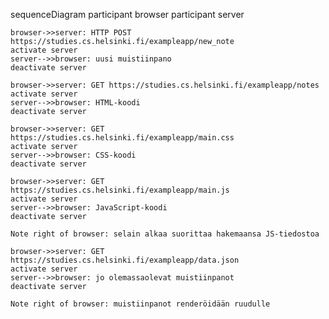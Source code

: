 sequenceDiagram
    participant browser
    participant server
    
    browser->>server: HTTP POST https://studies.cs.helsinki.fi/exampleapp/new_note
    activate server
    server-->>browser: uusi muistiinpano
    deactivate server

    browser->>server: GET https://studies.cs.helsinki.fi/exampleapp/notes
    activate server
    server-->>browser: HTML-koodi
    deactivate server

    browser->>server: GET https://studies.cs.helsinki.fi/exampleapp/main.css
    activate server
    server-->>browser: CSS-koodi
    deactivate server

    browser->>server: GET https://studies.cs.helsinki.fi/exampleapp/main.js
    activate server
    server-->>browser: JavaScript-koodi
    deactivate server

    Note right of browser: selain alkaa suorittaa hakemaansa JS-tiedostoa

    browser->>server: GET https://studies.cs.helsinki.fi/exampleapp/data.json
    activate server
    server-->>browser: jo olemassaolevat muistiinpanot
    deactivate server

    Note right of browser: muistiinpanot renderöidään ruudulle
